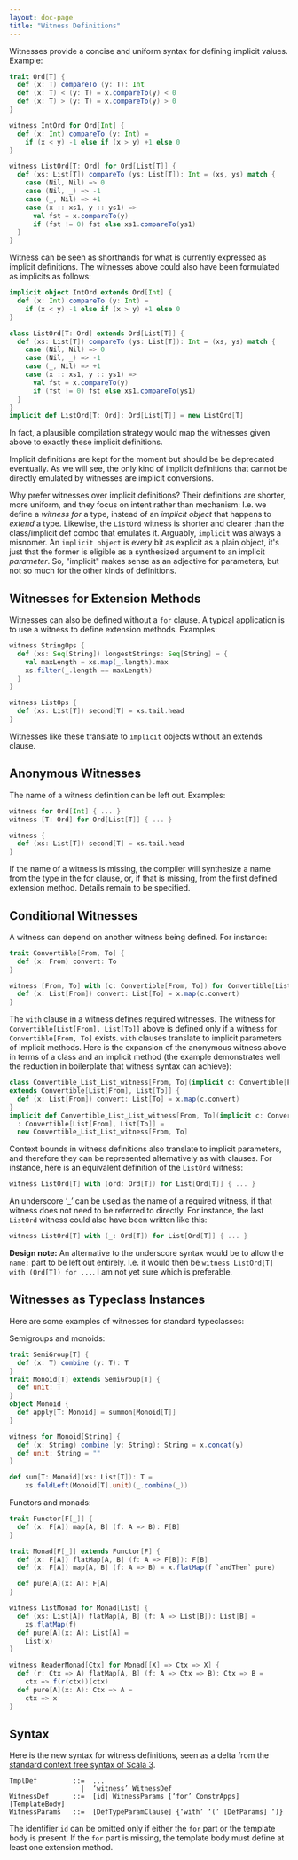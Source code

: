 ```yaml
---
layout: doc-page
title: "Witness Definitions"
---
```


Witnesses provide a concise and uniform syntax for defining implicit values. Example:

```scala
trait Ord[T] {
  def (x: T) compareTo (y: T): Int
  def (x: T) < (y: T) = x.compareTo(y) < 0
  def (x: T) > (y: T) = x.compareTo(y) > 0
}

witness IntOrd for Ord[Int] {
  def (x: Int) compareTo (y: Int) =
    if (x < y) -1 else if (x > y) +1 else 0
}

witness ListOrd[T: Ord] for Ord[List[T]] {
  def (xs: List[T]) compareTo (ys: List[T]): Int = (xs, ys) match {
    case (Nil, Nil) => 0
    case (Nil, _) => -1
    case (_, Nil) => +1
    case (x :: xs1, y :: ys1) =>
      val fst = x.compareTo(y)
      if (fst != 0) fst else xs1.compareTo(ys1)
  }
}
```

Witness can be seen as shorthands for what is currently expressed as implicit definitions. The witnesses above could also have been formulated as implicits as follows:
```scala
implicit object IntOrd extends Ord[Int] {
  def (x: Int) compareTo (y: Int) =
    if (x < y) -1 else if (x > y) +1 else 0
}

class ListOrd[T: Ord] extends Ord[List[T]] {
  def (xs: List[T]) compareTo (ys: List[T]): Int = (xs, ys) match {
    case (Nil, Nil) => 0
    case (Nil, _) => -1
    case (_, Nil) => +1
    case (x :: xs1, y :: ys1) =>
      val fst = x.compareTo(y)
      if (fst != 0) fst else xs1.compareTo(ys1)
  }
}
implicit def ListOrd[T: Ord]: Ord[List[T]] = new ListOrd[T]
```
In fact, a plausible compilation strategy would map the witnesses given above to exactly these implicit definitions.

Implicit definitions are kept for the moment but should be be deprecated eventually. As we will see, the only kind of implicit definitions that cannot be directly emulated by witnesses are implicit conversions.

Why prefer witnesses over implicit definitions? Their definitions are shorter, more uniform, and they focus on intent rather than mechanism: I.e. we define a _witness for_ a type, instead of an _implicit object_ that happens to _extend_ a type. Likewise, the `ListOrd` witness is shorter and clearer than the class/implicit def combo that emulates it. Arguably, `implicit` was always a misnomer. An `implicit object` is every bit as explicit as a plain object, it's just that the former is eligible as a synthesized argument to an implicit _parameter_. So, "implicit" makes sense as an adjective for parameters, but not so much for the other kinds of definitions.

## Witnesses for Extension Methods

Witnesses can also be defined without a `for` clause. A typical application is to use a witness to define extension methods. Examples:

```scala
witness StringOps {
  def (xs: Seq[String]) longestStrings: Seq[String] = {
    val maxLength = xs.map(_.length).max
    xs.filter(_.length == maxLength)
  }
}

witness ListOps {
  def (xs: List[T]) second[T] = xs.tail.head
}
```
Witnesses like these translate to `implicit` objects without an extends clause.

## Anonymous Witnesses

The name of a witness definition can be left out. Examples:
```scala
witness for Ord[Int] { ... }
witness [T: Ord] for Ord[List[T]] { ... }

witness {
  def (xs: List[T]) second[T] = xs.tail.head
}
```
If the name of a witness is missing, the compiler will synthesize a name from
the type in the for clause, or, if that is missing, from the first defined
extension method. Details remain to be specified.

## Conditional Witnesses

A witness can depend on another witness being defined. For instance:
```scala
trait Convertible[From, To] {
  def (x: From) convert: To
}

witness [From, To] with (c: Convertible[From, To]) for Convertible[List[From], List[To]] {
  def (x: List[From]) convert: List[To] = x.map(c.convert)
}
```

The `with` clause in a witness defines required witnesses. The witness for `Convertible[List[From], List[To]]` above is defined only if a witness for `Convertible[From, To]` exists.
`with` clauses translate to implicit parameters of implicit methods. Here is the expansion of the anonymous witness above in terms of a class and an implicit method (the example demonstrates well the reduction in boilerplate that witness syntax can achieve):
```scala
class Convertible_List_List_witness[From, To](implicit c: Convertible[From, To])
extends Convertible[List[From], List[To]] {
  def (x: List[From]) convert: List[To] = x.map(c.convert)
}
implicit def Convertible_List_List_witness[From, To](implicit c: Convertible[From, To])
  : Convertible[List[From], List[To]] =
  new Convertible_List_List_witness[From, To]
```
Context bounds in witness definitions also translate to implicit parameters, and therefore they can be represented alternatively as with clauses. For instance, here is an equivalent definition of the `ListOrd` witness:
```scala
witness ListOrd[T] with (ord: Ord[T]) for List[Ord[T]] { ... }
```
An underscore ‘_’ can be used as the name of a required witness, if that witness does not
need to be referred to directly. For instance, the last `ListOrd` witness could also have been written like this:
```scala
witness ListOrd[T] with (_: Ord[T]) for List[Ord[T]] { ... }
```

**Design note:** An alternative to the underscore syntax would be to allow the `name:` part to be left out entirely. I.e. it would then be `witness ListOrd[T] with (Ord[T]) for ...`. I am not yet sure which is preferable.


## Witnesses as Typeclass Instances

Here are some examples of witnesses for standard typeclasses:

Semigroups and monoids:

```scala
trait SemiGroup[T] {
  def (x: T) combine (y: T): T
}
trait Monoid[T] extends SemiGroup[T] {
  def unit: T
}
object Monoid {
  def apply[T: Monoid] = summon[Monoid[T]]
}

witness for Monoid[String] {
  def (x: String) combine (y: String): String = x.concat(y)
  def unit: String = ""
}

def sum[T: Monoid](xs: List[T]): T =
    xs.foldLeft(Monoid[T].unit)(_.combine(_))
```
Functors and monads:
```scala
trait Functor[F[_]] {
  def (x: F[A]) map[A, B] (f: A => B): F[B]
}

trait Monad[F[_]] extends Functor[F] {
  def (x: F[A]) flatMap[A, B] (f: A => F[B]): F[B]
  def (x: F[A]) map[A, B] (f: A => B) = x.flatMap(f `andThen` pure)

  def pure[A](x: A): F[A]
}

witness ListMonad for Monad[List] {
  def (xs: List[A]) flatMap[A, B] (f: A => List[B]): List[B] =
    xs.flatMap(f)
  def pure[A](x: A): List[A] =
    List(x)
}

witness ReaderMonad[Ctx] for Monad[[X] => Ctx => X] {
  def (r: Ctx => A) flatMap[A, B] (f: A => Ctx => B): Ctx => B =
    ctx => f(r(ctx))(ctx)
  def pure[A](x: A): Ctx => A =
    ctx => x
}
```

## Syntax

Here is the new syntax for witness definitions, seen as a delta from the [standard context free syntax of Scala 3](http://dotty.epfl.ch/docs/internals/syntax.html).
```
TmplDef         ::=  ...
                  |  ‘witness’ WitnessDef
WitnessDef      ::=  [id] WitnessParams [‘for’ ConstrApps] [TemplateBody]
WitnessParams   ::=  [DefTypeParamClause] {‘with’ ‘(’ [DefParams] ‘)}
```
The identifier `id` can be omitted only if either the `for` part or the template body is present. If the `for` part is missing, the template body must define at least one extension method.